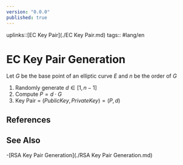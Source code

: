 ```yaml
---
version: "0.0.0"
published: true
---
```

uplinks::[EC Key Pair](./EC Key Pair.md)
tags:: #lang/en 
# EC Key Pair Generation
Let $G$ be the base point of an elliptic curve $E$ and $n$ be the order of $G$

1. Randomly generate $d \in [1, n-1]$
2. Compute $P = d \cdot G$
3. Key Pair = $(PublicKey, Private Key) = (P, d)$
## References

## See Also
-[RSA Key Pair Generation](./RSA Key Pair Generation.md)